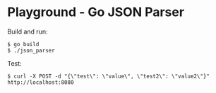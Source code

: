 # Playground - Go JSON Parser

Build and run:
```
$ go build
$ ./json_parser
```

Test:
```
$ curl -X POST -d "{\"test\": \"value\", \"test2\": \"value2\"}" http://localhost:8080
```
